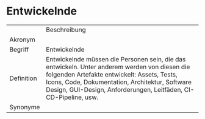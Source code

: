 # Entwickelnde




<table>
    <tr>
        <td></td>
        <td>Beschreibung</td>
    </tr>
    <tr>
        <td>Akronym</td>
        <td></td>
    </tr>
    <tr>
        <td>Begriff</td>
        <td>Entwickelnde</td>
    </tr>
    <tr>
        <td>Definition</td>
        <td>Entwickelnde müssen die Personen sein, 
            die das <a href="AdLer-System.md"></a> 
            entwickeln. Unter anderem werden von diesen die folgenden Artefakte
            entwickelt: Assets, Tests, Icons, Code, Dokumentation, Architektur,
            Software Design, GUI-Design, Anforderungen, Leitfäden, CI-CD-Pipeline,
            usw. </td>
    </tr>
   <tr>
        <td>Synonyme</td>
        <td></td>
    </tr>
</table>
